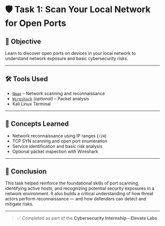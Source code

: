 # 🛡️ Task 1: Scan Your Local Network for Open Ports

## 🎯 Objective
Learn to discover open ports on devices in your local network to understand network exposure and basic cybersecurity risks.

---

## 🛠️ Tools Used
- [`Nmap`](https://nmap.org/) – Network scanning and reconnaissance
- [`Wireshark`](https://www.wireshark.org/) *(optional)* – Packet analysis
- Kali Linux Terminal

---

## 📘 Concepts Learned

* Network reconnaissance using IP ranges (`/24`)
* TCP SYN scanning and open port enumeration
* Service identification and basic risk analysis
* Optional packet inspection with Wireshark

---

## 🧠 Conclusion

This task helped reinforce the foundational skills of port scanning, identifying active hosts, and recognizing potential security exposures in a network environment. It also builds a critical understanding of how threat actors perform reconnaissance — and how defenders can detect and mitigate risks.

---

> ✅ Completed as part of the **Cybersecurity Internship – Elevate Labs**

